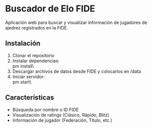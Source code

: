 ﻿# Buscador de Elo FIDE

Aplicación web para buscar y visualizar información de jugadores de ajedrez registrados en la FIDE.

## Instalación

1. Clonar el repositorio
2. Instalar dependencias: \
pm install\
3. Descargar archivos de datos desde FIDE y colocarlos en /data
4. Iniciar servidor: \
pm start\

## Características
- Búsqueda por nombre o ID FIDE
- Visualización de ratings (Clásico, Rápido, Blitz)
- Información de jugador (Federación, Título, etc.)
